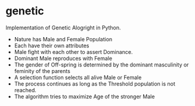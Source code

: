 # genetic
Implementation of Genetic Alogright in Python.

- Nature has  Male and Female Population
- Each have their own attributes
- Male fight with each other to assert Dominance.
- Dominant Male reproduces with Female
- The gender of Off-spring is determined by the dominant masculinity or feminity of the parents
- A selection function selects all alive Male or Female
- The process continues as long as the Threshold population is not reached.
- The algorithm tries to maximize Age of the stronger Male 
